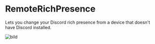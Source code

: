 # RemoteRichPresence

Lets you change your Discord rich presence from a device that doesn't have Discord installed.

![bild](https://github.com/user-attachments/assets/d00b3161-48ed-482a-8c81-a1cb293326b7)
